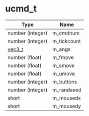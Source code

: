 # ucmd\_t

| Type                  | Name         |
| --------------------- | ------------ |
| number (integer)      | m\_cmdnum    |
| number (integer)      | m\_tickcount |
| [vec3\_t](vec3\_t.md) | m\_angs      |
| number (float)        | m\_fmove     |
| number (float)        | m\_smove     |
| number (float)        | m\_umove     |
| number (integer)      | m\_buttons   |
| number (integer)      | m\_randseed  |
| short                 | m\_mousedx   |
| short                 | m\_mousedy   |
